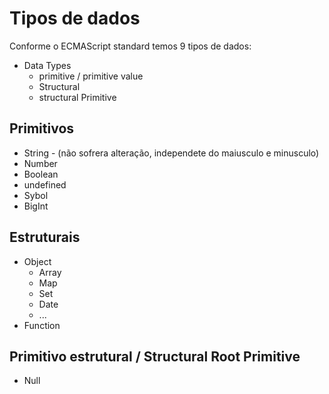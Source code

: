 # Tipos de dados

Conforme o ECMAScript standard temos 9 tipos de dados:

* Data Types
    * primitive / primitive value
    * Structural
    * structural Primitive


## Primitivos

* String - (não sofrera alteração, independete do maiusculo e minusculo)
* Number
* Boolean
* undefined
* Sybol
* BigInt

## Estruturais

* Object
    * Array
    * Map
    * Set
    * Date
    * ...
* Function

## Primitivo estrutural / Structural Root Primitive

* Null
